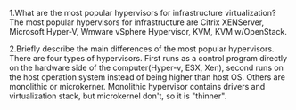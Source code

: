 1.What are the most popular hypervisors for infrastructure virtualization?
The most popular hypervisors for infrastructure are Citrix XENServer, Microsoft Hyper-V, Wmware vSphere Hypervisor, KVM, KVM w/OpenStack.

2.Briefly describe the main differences of the most popular hypervisors.
There are four types of hypervisors. First runs as a control program directly on the hardware side of the computer(Hyper-v, ESX, Xen), second runs on the host operation system instead of being higher than host OS.
Others are monolithic or microkerner. Monolithic hypervisor contains drivers and virtualization stack, but microkernel don't, so it is "thinner".
